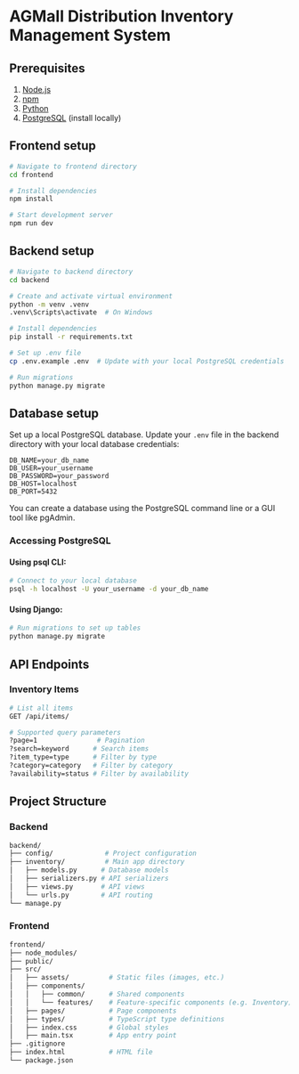 # AGMall Distribution Inventory Management System

## Prerequisites
1. [Node.js](https://nodejs.org/en/download)
2. [npm](https://docs.npmjs.com/downloading-and-installing-node-js-and-npm)
3. [Python](https://www.python.org/downloads/)
4. [PostgreSQL](https://www.postgresql.org/download/) (install locally)

## Frontend setup
```bash
# Navigate to frontend directory
cd frontend

# Install dependencies
npm install

# Start development server
npm run dev
```

## Backend setup
```bash
# Navigate to backend directory
cd backend

# Create and activate virtual environment
python -m venv .venv
.venv\Scripts\activate  # On Windows

# Install dependencies
pip install -r requirements.txt

# Set up .env file
cp .env.example .env  # Update with your local PostgreSQL credentials

# Run migrations
python manage.py migrate
```

## Database setup
Set up a local PostgreSQL database. Update your `.env` file in the backend directory with your local database credentials:

```
DB_NAME=your_db_name
DB_USER=your_username
DB_PASSWORD=your_password
DB_HOST=localhost
DB_PORT=5432
```

You can create a database using the PostgreSQL command line or a GUI tool like pgAdmin.

### Accessing PostgreSQL
#### Using psql CLI:
```bash
# Connect to your local database
psql -h localhost -U your_username -d your_db_name
```

#### Using Django:
```bash
# Run migrations to set up tables
python manage.py migrate
```

## API Endpoints
### Inventory Items
```bash
# List all items
GET /api/items/

# Supported query parameters
?page=1               # Pagination
?search=keyword      # Search items
?item_type=type      # Filter by type
?category=category   # Filter by category
?availability=status # Filter by availability
```

## Project Structure
### Backend
```bash
backend/
├── config/             # Project configuration
├── inventory/          # Main app directory
│   ├── models.py      # Database models
│   ├── serializers.py # API serializers
│   ├── views.py       # API views
│   └── urls.py        # API routing
└── manage.py
```

### Frontend
```bash
frontend/
├── node_modules/
├── public/
├── src/
│   ├── assets/          # Static files (images, etc.)
│   ├── components/
│   │   ├── common/      # Shared components
│   │   └── features/    # Feature-specific components (e.g. Inventory)
│   ├── pages/           # Page components
│   ├── types/           # TypeScript type definitions
│   ├── index.css        # Global styles
│   ├── main.tsx         # App entry point
├── .gitignore
├── index.html           # HTML file
└── package.json
```